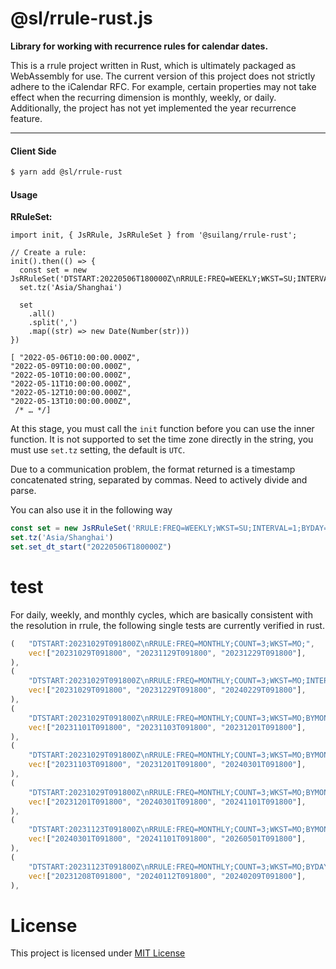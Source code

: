 # @sl/rrule-rust.js

**Library for working with recurrence rules for calendar dates.**  


This is a rrule project written in Rust, which is ultimately packaged as WebAssembly for use. The current version of this project does not strictly adhere to the iCalendar RFC. For example, certain properties may not take effect when the recurring dimension is monthly, weekly, or daily. Additionally, the project has not yet implemented the year recurrence feature.

---

#### Client Side

```bash
$ yarn add @sl/rrule-rust
```

#### Usage

**RRuleSet:**

```es6
import init, { JsRRule, JsRRuleSet } from '@suilang/rrule-rust';

// Create a rule:
init().then(() => {
  const set = new JsRRuleSet('DTSTART:20220506T180000Z\nRRULE:FREQ=WEEKLY;WKST=SU;INTERVAL=1;BYDAY=MO,TU,WE,TH,FR;UNTIL=20231121T235959');
  set.tz('Asia/Shanghai')

  set
    .all()
    .split(',')
    .map((str) => new Date(Number(str)))
})

[ "2022-05-06T10:00:00.000Z",
"2022-05-09T10:00:00.000Z",
"2022-05-10T10:00:00.000Z",
"2022-05-11T10:00:00.000Z",
"2022-05-12T10:00:00.000Z",
"2022-05-13T10:00:00.000Z",
 /* … */]
```

At this stage, you must call the `init` function before you can use the inner function. It is not supported to set the time zone directly in the string, you must use `set.tz` setting, the default is `UTC`.

Due to a communication problem, the format returned is a timestamp concatenated string, separated by commas. Need to actively divide and parse.

You can also use it in the following way

```js
const set = new JsRRuleSet('RRULE:FREQ=WEEKLY;WKST=SU;INTERVAL=1;BYDAY=MO,TU,WE,TH,FR;UNTIL=20231121T235959');
set.tz('Asia/Shanghai')
set.set_dt_start("20220506T180000Z")
```

# test

For daily, weekly, and monthly cycles, which are basically consistent with the resolution in rrule, the following single tests are currently verified in rust.

```rust
(   "DTSTART:20231029T091800Z\nRRULE:FREQ=MONTHLY;COUNT=3;WKST=MO;",
    vec!["20231029T091800", "20231129T091800", "20231229T091800"],
),
(
    "DTSTART:20231029T091800Z\nRRULE:FREQ=MONTHLY;COUNT=3;WKST=MO;INTERVAL=2",
    vec!["20231029T091800", "20231229T091800", "20240229T091800"],
),
(
    "DTSTART:20231029T091800Z\nRRULE:FREQ=MONTHLY;COUNT=3;WKST=MO;BYMONTHDAY=1,3",
    vec!["20231101T091800", "20231103T091800", "20231201T091800"],
),
(
    "DTSTART:20231029T091800Z\nRRULE:FREQ=MONTHLY;COUNT=3;WKST=MO;BYMONTHDAY=1,3;BYDAY=FR",
    vec!["20231103T091800", "20231201T091800", "20240301T091800"],
),
(
    "DTSTART:20231029T091800Z\nRRULE:FREQ=MONTHLY;COUNT=3;WKST=MO;BYMONTHDAY=1;BYDAY=1FR",
    vec!["20231201T091800", "20240301T091800", "20241101T091800"],
),
(
    "DTSTART:20231123T091800Z\nRRULE:FREQ=MONTHLY;COUNT=3;WKST=MO;BYMONTHDAY=1;BYDAY=1FR;INTERVAL=2",
    vec!["20240301T091800", "20241101T091800", "20260501T091800"],
),
(
    "DTSTART:20231123T091800Z\nRRULE:FREQ=MONTHLY;COUNT=3;WKST=MO;BYDAY=2FR;",
    vec!["20231208T091800", "20240112T091800", "20240209T091800"],
),
```

# License

This project is licensed under [MIT License](./LICENCE.md)